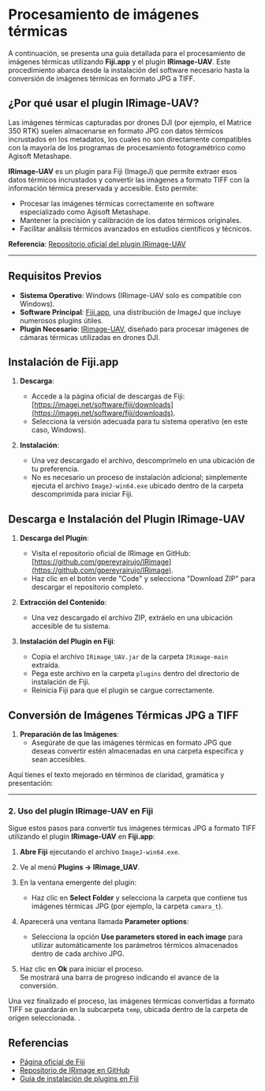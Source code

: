 # Procesamiento de imágenes térmicas
A continuación, se presenta una guía detallada para el procesamiento de imágenes térmicas utilizando **Fiji.app** y el plugin **IRimage-UAV**. Este procedimiento abarca desde la instalación del software necesario hasta la conversión de imágenes térmicas en formato JPG a TIFF.

## ¿Por qué usar el plugin IRimage-UAV?

Las imágenes térmicas capturadas por drones DJI (por ejemplo, el Matrice 350 RTK) suelen almacenarse en formato JPG con datos térmicos incrustados en los metadatos, los cuales no son directamente compatibles con la mayoría de los programas de procesamiento fotogramétrico como Agisoft Metashape.

**IRimage-UAV** es un plugin para Fiji (ImageJ) que permite extraer esos datos térmicos incrustados y convertir las imágenes a formato TIFF con la información térmica preservada y accesible. Esto permite:

- Procesar las imágenes térmicas correctamente en software especializado como Agisoft Metashape.
- Mantener la precisión y calibración de los datos térmicos originales.
- Facilitar análisis térmicos avanzados en estudios científicos y técnicos.


**Referencia**: [Repositorio oficial del plugin IRimage-UAV](https://github.com/gpereyrairujo/IRimage)

---

## Requisitos Previos

- **Sistema Operativo**: Windows (IRimage-UAV solo es compatible con Windows).
- **Software Principal**: [Fiji.app](https://fiji.sc/), una distribución de ImageJ que incluye numerosos plugins útiles.
- **Plugin Necesario**: [IRimage-UAV](https://github.com/gpereyrairujo/IRimage), diseñado para procesar imágenes de cámaras térmicas utilizadas en drones DJI.

## Instalación de Fiji.app

1. **Descarga**:
   - Accede a la página oficial de descargas de Fiji: [https://imagej.net/software/fiji/downloads](https://imagej.net/software/fiji/downloads).
   - Selecciona la versión adecuada para tu sistema operativo (en este caso, Windows).

2. **Instalación**:
   - Una vez descargado el archivo, descomprímelo en una ubicación de tu preferencia.
   - No es necesario un proceso de instalación adicional; simplemente ejecuta el archivo `ImageJ-win64.exe` ubicado dentro de la carpeta descomprimida para iniciar Fiji.

## Descarga e Instalación del Plugin IRimage-UAV

1. **Descarga del Plugin**:
   - Visita el repositorio oficial de IRimage en GitHub: [https://github.com/gpereyrairujo/IRimage](https://github.com/gpereyrairujo/IRimage).
   - Haz clic en el botón verde "Code" y selecciona "Download ZIP" para descargar el repositorio completo.

2. **Extracción del Contenido**:
   - Una vez descargado el archivo ZIP, extráelo en una ubicación accesible de tu sistema.

3. **Instalación del Plugin en Fiji**:
   - Copia el archivo `IRimage_UAV.jar` de la carpeta `IRimage-main` extraída.
   - Pega este archivo en la carpeta `plugins` dentro del directorio de instalación de Fiji.
   - Reinicia Fiji para que el plugin se cargue correctamente.

## Conversión de Imágenes Térmicas JPG a TIFF

1. **Preparación de las Imágenes**:
   - Asegúrate de que las imágenes térmicas en formato JPG que deseas convertir estén almacenadas en una carpeta específica y sean accesibles.

Aquí tienes el texto mejorado en términos de claridad, gramática y presentación:

---

### 2. **Uso del plugin IRimage-UAV en Fiji**

Sigue estos pasos para convertir tus imágenes térmicas JPG a formato TIFF utilizando el plugin **IRimage-UAV** en **Fiji.app**:

1. **Abre Fiji** ejecutando el archivo `ImageJ-win64.exe`.

2. Ve al menú **Plugins → IRimage_UAV**.

3. En la ventana emergente del plugin:
   - Haz clic en **Select Folder** y selecciona la carpeta que contiene tus imágenes térmicas JPG (por ejemplo, la carpeta `camara_t`).

4. Aparecerá una ventana llamada **Parameter options**:
   - Selecciona la opción **Use parameters stored in each image** para utilizar automáticamente los parámetros térmicos almacenados dentro de cada archivo JPG.

5. Haz clic en **Ok** para iniciar el proceso.  
   Se mostrará una barra de progreso indicando el avance de la conversión.

Una vez finalizado el proceso, las imágenes térmicas convertidas a formato TIFF se guardarán en la subcarpeta `temp`, ubicada dentro de la carpeta de origen seleccionada.
.

## Referencias

- [Página oficial de Fiji](https://fiji.sc/)
- [Repositorio de IRimage en GitHub](https://github.com/gpereyrairujo/IRimage)
- [Guía de instalación de plugins en Fiji](https://imagej.net/imagej-wiki-static/Installing_3rd_party_plugins)